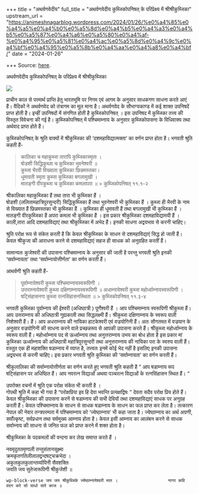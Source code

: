 +++
title = "अथर्वणवेदीय"
full_title = "अथर्वणवेदीय कुब्जिकोपनिषत् के परिप्रेक्ष्य में श्रीश्रीकुब्जिका"
upstream_url = "https://animeshnagarblog.wordpress.com/2024/01/26/%e0%a4%85%e0%a4%a5%e0%a4%b0%e0%a5%8d%e0%a4%b5%e0%a4%a3%e0%a4%b5%e0%a5%87%e0%a4%a6%e0%a5%80%e0%a4%af-%e0%a4%95%e0%a5%81%e0%a4%ac%e0%a5%8d%e0%a4%9c%e0%a4%bf%e0%a4%95%e0%a5%8b%e0%a4%aa%e0%a4%a8%e0%a4%bf/"
date = "2024-01-26"

+++
Source: [here](https://animeshnagarblog.wordpress.com/2024/01/26/%e0%a4%85%e0%a4%a5%e0%a4%b0%e0%a5%8d%e0%a4%b5%e0%a4%a3%e0%a4%b5%e0%a5%87%e0%a4%a6%e0%a5%80%e0%a4%af-%e0%a4%95%e0%a5%81%e0%a4%ac%e0%a5%8d%e0%a4%9c%e0%a4%bf%e0%a4%95%e0%a5%8b%e0%a4%aa%e0%a4%a8%e0%a4%bf/).

अथर्वणवेदीय कुब्जिकोपनिषत् के  परिप्रेक्ष्य में श्रीश्रीकुब्जिका

![](https://animeshnagarblog.wordpress.com/wp-content/uploads/2024/01/img-20240124-wa00587130580169797800740.jpg?w=300)

प्राचीन काल से परमार्थ प्राप्ति हेतु भारतभूमि पर निगम एवं आगम के अनुसार साधकगण साधना करते आएं हैं। वैदिकों ने अथर्वणवेद को तंत्रागम का मूल माना है। अथर्वणवेद के सौभाग्यकाण्ड में कई शाक्त उपनिषदें प्राप्त होती है। इन्हीं उपनिषदों में संगणित होती है कुब्जिकोपनिषत् । इस उपनिषद में कुब्जिका तत्त्व की विस्तृत विवेचना की गई है। कुब्जिकोपनिषत् में पश्चिमाम्नाय के अनुसार कुब्जिकोपासना के विधिवाक्य तथा अर्थवाद प्राप्त होते हैं।

कुब्जिकोपनिषत् के श्रुति वाक्यों में श्रीकुब्जिका की ‘दशमहाविद्यात्मक्ता’ का वर्णन प्राप्त होता है। भगवती श्रुति कहती हैं-

> कालिका च महाकुब्जा तारापि कुब्जिकास्मृता ।  
> षोडशी सिद्धिकुब्ज़ा च कुब्जिका भुवनेश्वरी ॥  
> कुब्जा भैरवी विख्याता कुब्जिका छिन्नमस्तका।  
> धूमावती स्मृता कुब्जा कुब्जिका बगलामुखी ।  
> मातङ्गी वीरकुब्जा च कुब्जिका कमलापरा ॥ >
> कुब्जिकोपनिषत् ११.१-२

श्रीकालिका महाकुब्जिका हैं तथा तारा भी कुब्जिका हैं ।  
षोडशी (ललितामहात्रिपुरसुन्दरी) सिद्धिकुब्जिका हैं तथा भुवनेश्वरी भी कुब्जिका हैं । कुब्जा ही भैरवी के नाम से विख्यात हैं छिन्नमस्तका भी कुब्जिका हैं । कुब्जिका ही धूमावती हैं तथा बगलामुखी भी कुब्जिका हैं । मातङ्गी वीरकुब्जिका हैं अपरा कमला भी कुब्जिका हैं । इस प्रकार श्रीकुब्जिका दशमहाविद्यामयी हैं । काली,तारा आदि दशमहाविद्याएं तथा श्रीकुब्जिका में अभेद हैं। इनकी साधना अद्वयभाव से करनी चाहिए।

श्रुति परोक्ष रूप से संकेत करती है कि केवल श्रीकुब्जिका के साधन से दशमहाविद्याएं सिद्ध हो जाती हैं। केवल श्रीकुजा की आराधना करने से दशमहाविद्याएं सहज ही साधक को अनुग्रहित करतीं हैं।

सामान्यतः कुजेश्वरी की उपासना पश्चिमाम्नाय के अनुसार की जाती है परन्तु भगवती श्रुति इनकी ‘सर्वाम्नायता’ तथा ‘सर्वाम्नायोत्तीर्णता’ का वर्णन करती हैं।

आथर्वणी श्रुति कहती हैं-

> पूर्वाम्नायेश्वरी कुब्जा पश्चिमाम्नायस्वरूपिणी ।  
> उत्तराम्नायेश्वरी कुब्जा दक्षिणाम्नायस्वरूपिणी ॥ अधाम्नायेश्वरी कुब्जा महोर्ध्वाम्नायस्वरूपिणी । षट्सिंहासनगा कुब्जा रत्नसिंहासनस्थिता ॥ >
> कुब्जिकोपनिषत् ११.३-४  

भगवती कुब्जिका पूर्वाम्नाय की ईश्वरी (अधिष्ठात्री ) पूर्णेश्वरी हैं । आप पश्चिमाम्नाय स्वरूपिणी श्रीकुब्जा हैं। आप उत्तराम्नाय की अधिष्ठात्री गुह्यकाली तथा सिद्धलक्ष्मी हैं। श्रीकुब्जा‌ दक्षिणाम्नाय के स्वरूप वाली निशेश्वरी हैं। हैं। आप अधराम्नाय की नायिका हाटकेश्वरी एवं वज्रयोगिनी हैं। अतः सौगतमत में वज्रयान के अनुसार वज्रयोगिनी की साधना करने वाले प्रच्छन्नरूप से आपकी उपासना करते हैं। श्रीकुब्जा‌ महोर्ध्वाम्नाय के स्वरूप वाली हैं। महोर्ध्वाम्नाय पद से ऊर्ध्वाम्नाय तथा अनुत्तराम्नाय उभय का बोध होता है इस प्रकार मां कुब्जिका ऊर्ध्वाम्नाय की अधिष्ठात्री महात्रिपुरसुन्दरी तथा अनुत्तराम्नाय की नायिका परा के स्वरुप वाली हैं। वस्तुत एक ही महाशक्ति षडाम्नाय में व्याप्त है, तत्त्वतः इनमें कोई भेद नहीं है इसलिए इनकी उपासना अद्वयभय से करनी चाहिए। इस प्रकार भगवती श्रुति कुब्जिका की ‘सर्वाम्नायता’ का वर्णन करती हैं।

  
श्रीकुलालिका की सर्वाम्नायोत्तीर्णता का वर्णन करते हुए भगवती श्रुति कहती है ” आप षडाम्नाय रूप षट्सिंहासन पर अधिष्ठित हैं। आप नवरत्न विद्याओं अथवा पञ्चरत्न विद्याओं के रत्नसिंहासन स्थित हैं। “

उपरोक्त वचनों में श्रुति एक परोक्ष संकेत भी करती है ।  
गोपथी श्रुति में कहा भी गया है “परोक्षप्रिया इव हि देवा भवन्ति प्रत्यक्षद्विषः ” देवता सदैव परोक्ष प्रिय होते हैं।  
केवल श्रीकुब्जिका की उपासना करनें से षडाम्नाय की सभी देवियों तथा दशमहाविद्याएं साधक पर अनुग्रह करती हैं। केवल पश्चिमाम्नाय के साधन से साधक षडाम्नाय के साधन का फल प्राप्त कर लेता है। तत्कारण नेपाल की नेवार तन्त्रपरम्परा में पश्चिमाम्नाय को ‘ज्येष्ठाम्नाय’ भी कहा जाता है। ज्येष्ठाम्नाय का अर्थ अग्रणी, सर्वोत्कृष्ट, सर्वप्रधान तथा सर्वमुख्य आम्नाय होता है। केवल इसी आम्नाय का आलंबन करने से साधक सर्वाम्नाय की साधना से जनित फल को प्राप्त करने में शक्त होता है।

श्रीकुब्जिका के पदकमलों की वन्दना कर लेख समाप्त करते हैं ।

नवमृदुततमृणाली तन्तुसंतानसूक्ष्मा  
क्रमकृतगतिलीलालद्वन्दषट्चक्रभेदा ।  
अकुलकुलकुलान्तर्व्यापिनी सैवशक्तिः  
जयति जय सुतेजारूपिणी श्रीकुजेशी ॥

``` wp-block-verse जय जय श्रीकुब्जिके ज्येष्ठाम्नायेश्वरी मात ।                   नागर कवि वंदन करे सो साधो सारे काज ॥ ```

<div id="atatags-370373-6659f8d923dc8">

</div>

<div id="atatags-26942-6659f8d923e30">

</div>
